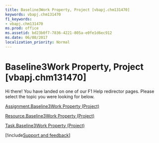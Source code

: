 ```yaml
---
title: Baseline3Work Property, Project [vbapj.chm131470]
keywords: vbapj.chm131470
f1_keywords:
- vbapj.chm131470
ms.prod: office
ms.assetid: bd23b0f7-7836-4221-805a-e0fe1d6ec912
ms.date: 06/08/2017
localization_priority: Normal
---
```



# Baseline3Work Property, Project [vbapj.chm131470]

Hi there! You have landed on one of our F1 Help redirector pages. Please select the topic you were looking for below.

[Assignment.Baseline3Work Property (Project)](https://msdn.microsoft.com/library/f834160a-40e3-d6e9-66ed-0f9b9f6a1698%28Office.15%29.aspx)

[Resource.Baseline3Work Property (Project)](https://msdn.microsoft.com/library/f9f723f8-a904-0259-85b3-c21be3b96de7%28Office.15%29.aspx)

[Task.Baseline3Work Property (Project)](https://msdn.microsoft.com/library/2d9c9f47-d96f-8986-c609-fcb5292521b7%28Office.15%29.aspx)

[!include[Support and feedback](~/includes/feedback-boilerplate.md)]